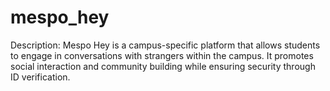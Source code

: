 # mespo_hey
Description: Mespo Hey is a campus-specific platform that allows students to engage in conversations with strangers within the campus. It promotes social interaction and community building while ensuring security through ID verification.
